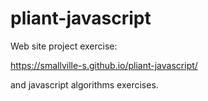 # pliant-javascript

Web site project exercise:

https://smallville-s.github.io/pliant-javascript/

and javascript algorithms exercises.
